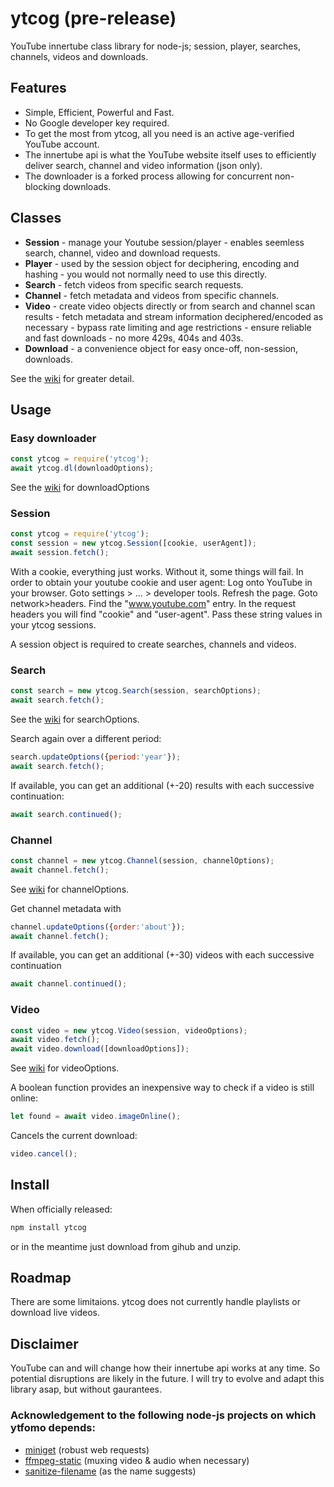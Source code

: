 # ytcog (pre-release)

YouTube innertube class library for node-js; session, player, searches, channels, videos and downloads.

## Features

* Simple, Efficient, Powerful and Fast. 
* No Google developer key required.  
* To get the most from ytcog, all you need is an active age-verified YouTube account.
* The innertube api is what the YouTube website itself uses to efficiently deliver  search, channel and video information (json only).
* The downloader is a forked process allowing for concurrent non-blocking downloads.

## Classes

* __Session__ - manage your Youtube session/player - enables seemless search, channel, video and download requests.
* __Player__ - used by the session object for deciphering, encoding and hashing - you would not normally need to use this directly.
* __Search__ - fetch videos from specific search requests. 
* __Channel__ - fetch metadata and videos from specific channels.
* __Video__ - create video objects directly or from search and channel scan results - fetch metadata and stream information deciphered/encoded as necessary - bypass rate limiting and age restrictions - ensure reliable and fast downloads - no more 429s, 404s and 403s.
* __Download__ - a convenience object for easy once-off, non-session, downloads.

See the [wiki](https://github.com/gatecrasher777/ytcog/wiki/ytcog-wiki) for greater detail.

## Usage 

### Easy downloader

```js
const ytcog = require('ytcog');
await ytcog.dl(downloadOptions);
```
See the [wiki](https://github.com/gatecrasher777/ytcog/wiki/ytcog-wiki#videodownload-options) for downloadOptions

### Session
```js
const ytcog = require('ytcog');
const session = new ytcog.Session([cookie, userAgent]);
await session.fetch();
```
With a cookie, everything just works. Without it, some things will fail. In order to obtain your youtube cookie and user agent: Log onto YouTube in your browser. Goto settings > ... > developer tools. Refresh the page. Goto network>headers. Find the "www.youtube.com" entry. In the request headers you will find "cookie" and "user-agent". Pass these string values in your ytcog sessions. 

A session object is required to create searches, channels and videos.

### Search
```js
const search = new ytcog.Search(session, searchOptions);
await search.fetch();
```
See the [wiki](https://github.com/gatecrasher777/ytcog/wiki/ytcog-wiki#search-options) for searchOptions.  

Search again over a different period:
```js
search.updateOptions({period:'year'});
await search.fetch();
```
If available, you can get an additional (+-20) results with each successive continuation:
```js
await search.continued();    
```

### Channel
```js
const channel = new ytcog.Channel(session, channelOptions);
await channel.fetch();
```
See [wiki](https://github.com/gatecrasher777/ytcog/wiki/ytcog-wiki#channel-options) for channelOptions.  

Get channel metadata with 
```js
channel.updateOptions({order:'about'}); 
await channel.fetch();
```
If available, you can get an additional (+-30) videos with each successive continuation
```js
await channel.continued();
```

### Video
```js
const video = new ytcog.Video(session, videoOptions);
await video.fetch();
await video.download([downloadOptions]);
```
See [wiki](https://github.com/gatecrasher777/ytcog/wiki/ytcog-wiki#videodownload-options) for videoOptions.  

A boolean function provides an inexpensive way to check if a video is still online:
```js
let found = await video.imageOnline();
```
Cancels the current download:
```js
video.cancel();
```
## Install 

When officially released:

```bash
npm install ytcog
```

or in the meantime just download from gihub and unzip.

## Roadmap

There are some limitaions. ytcog does not currently handle playlists or download live videos. 

## Disclaimer 
YouTube can and will change how their innertube api works at any time. So potential disruptions are likely in the future. I will try to evolve and adapt this library asap, but without gaurantees. 

### Acknowledgement to the following node-js projects on which ytfomo depends:

* [miniget](https://github.com/fent/node-miniget) (robust web requests)
* [ffmpeg-static](https://github.com/eugeneware/ffmpeg-static) (muxing video & audio when necessary)
* [sanitize-filename](https://github.com/parshap/node-sanitize-filename) (as the name suggests)
